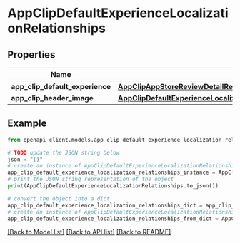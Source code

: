 # AppClipDefaultExperienceLocalizationRelationships


## Properties

Name | Type | Description | Notes
------------ | ------------- | ------------- | -------------
**app_clip_default_experience** | [**AppClipAppStoreReviewDetailRelationshipsAppClipDefaultExperience**](AppClipAppStoreReviewDetailRelationshipsAppClipDefaultExperience.md) |  | [optional] 
**app_clip_header_image** | [**AppClipDefaultExperienceLocalizationRelationshipsAppClipHeaderImage**](AppClipDefaultExperienceLocalizationRelationshipsAppClipHeaderImage.md) |  | [optional] 

## Example

```python
from openapi_client.models.app_clip_default_experience_localization_relationships import AppClipDefaultExperienceLocalizationRelationships

# TODO update the JSON string below
json = "{}"
# create an instance of AppClipDefaultExperienceLocalizationRelationships from a JSON string
app_clip_default_experience_localization_relationships_instance = AppClipDefaultExperienceLocalizationRelationships.from_json(json)
# print the JSON string representation of the object
print(AppClipDefaultExperienceLocalizationRelationships.to_json())

# convert the object into a dict
app_clip_default_experience_localization_relationships_dict = app_clip_default_experience_localization_relationships_instance.to_dict()
# create an instance of AppClipDefaultExperienceLocalizationRelationships from a dict
app_clip_default_experience_localization_relationships_from_dict = AppClipDefaultExperienceLocalizationRelationships.from_dict(app_clip_default_experience_localization_relationships_dict)
```
[[Back to Model list]](../README.md#documentation-for-models) [[Back to API list]](../README.md#documentation-for-api-endpoints) [[Back to README]](../README.md)


